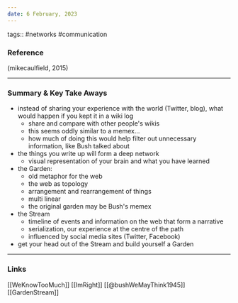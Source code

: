 ```yaml
---
date: 6 February, 2023
---
```


tags:: #networks #communication 

### Reference 

(mikecaulfield, 2015)

---

### Summary & Key Take Aways

- instead of sharing your experience with the world (Twitter, blog), what would happen if you kept it in a wiki log
	- share and compare with other people's wikis
	- this seems oddly similar to a memex...
	- how much of doing this would help filter out unnecessary information, like Bush talked about
- the things you write up will form a deep network 
	- visual representation of your brain and what you have learned
- the Garden:
	- old metaphor for the web
	- the web as topology 
	- arrangement and rearrangement of things 
	- multi linear
	- the original garden may be Bush's memex
- the Stream
	- timeline of events and information on the web that form a narrative
	- serialization, our experience at the centre of the path
	- influenced by social media sites (Twitter, Facebook)
- get your head out of the Stream and build yourself a Garden



--- 

### Links
 [[WeKnowTooMuch]]
 [[ImRight]]
 [[@bushWeMayThink1945]]
 [[GardenStream]]
 
 
 